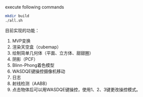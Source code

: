 execute following commands
``` sh
mkdir build
./all.sh
```

目前实现的功能：
1. MVP变换
2. 渲染天空盒（cubemap）
3. 绘制简单几何体（平面、立方体、甜甜圈）
4. 阴影（PCF）
5. Blinn-Phong着色模型
6. WASDQE键操控摄像机移动
7. 日志
8. 射线检测（AABB）
9. 点击物体后可以用WASDQE键操控，使用1、2、3键更改操控模式。